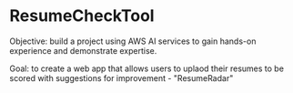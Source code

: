 # ResumeCheckTool

Objective: build a project using AWS AI services to gain hands-on experience and demonstrate expertise.

Goal: to create a web app that allows users to uplaod their resumes to be scored with suggestions for improvement - "ResumeRadar"
